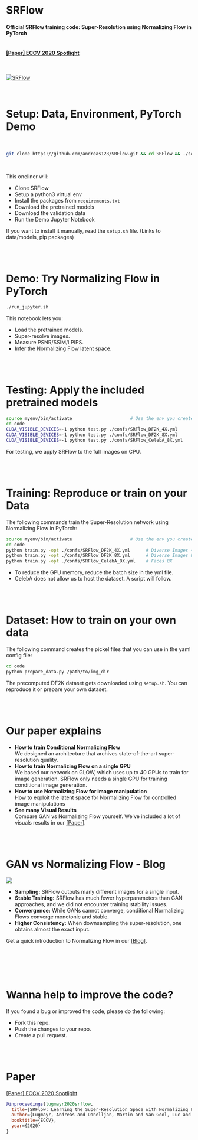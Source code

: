 # SRFlow
#### Official SRFlow training code: Super-Resolution using Normalizing Flow in PyTorch <br><br>
#### [[Paper] ECCV 2020 Spotlight](https://bit.ly/2DkwQcg)

<br>

[![SRFlow](https://user-images.githubusercontent.com/11280511/98149322-7ed5c580-1ecd-11eb-8279-f02de9f0df12.gif)](https://bit.ly/3jWFRcr)
<br>
<br>
<br>

# Setup: Data, Environment, PyTorch Demo

<br>

```bash
git clone https://github.com/andreas128/SRFlow.git && cd SRFlow && ./setup.sh
```

<br>

This oneliner will:
- Clone SRFlow
- Setup a python3 virtual env
- Install the packages from `requirements.txt`
- Download the pretrained models
- Download the validation data
- Run the Demo Jupyter Notebook

If you want to install it manually, read the `setup.sh` file. (Links to data/models, pip packages)

<br><br>

# Demo: Try Normalizing Flow in PyTorch

```bash
./run_jupyter.sh
```

This notebook lets you:
- Load the pretrained models.
- Super-resolve images.
- Measure PSNR/SSIM/LPIPS.
- Infer the Normalizing Flow latent space.

<br><br>

# Testing: Apply the included pretrained models

```bash
source myenv/bin/activate                      # Use the env you created using setup.sh
cd code
CUDA_VISIBLE_DEVICES=-1 python test.py ./confs/SRFlow_DF2K_4X.yml      # Diverse Images 4X (Dataset Included)
CUDA_VISIBLE_DEVICES=-1 python test.py ./confs/SRFlow_DF2K_8X.yml      # Diverse Images 8X (Dataset Included)
CUDA_VISIBLE_DEVICES=-1 python test.py ./confs/SRFlow_CelebA_8X.yml    # Faces 8X
```
For testing, we apply SRFlow to the full images on CPU.

<br><br>

# Training: Reproduce or train on your Data

The following commands train the Super-Resolution network using Normalizing Flow in PyTorch:

```bash
source myenv/bin/activate                      # Use the env you created using setup.sh
cd code
python train.py -opt ./confs/SRFlow_DF2K_4X.yml      # Diverse Images 4X (Dataset Included)
python train.py -opt ./confs/SRFlow_DF2K_8X.yml      # Diverse Images 8X (Dataset Included)
python train.py -opt ./confs/SRFlow_CelebA_8X.yml    # Faces 8X
```

- To reduce the GPU memory, reduce the batch size in the yml file.
- CelebA does not allow us to host the dataset. A script will follow.

<br><br>

# Dataset: How to train on your own data

The following command creates the pickel files that you can use in the yaml config file:

```bash
cd code
python prepare_data.py /path/to/img_dir
```

The precomputed DF2K dataset gets downloaded using `setup.sh`. You can reproduce it or prepare your own dataset.

<br><br>

# Our paper explains

- **How to train Conditional Normalizing Flow** <br>
  We designed an architecture that archives state-of-the-art super-resolution quality.
- **How to train Normalizing Flow on a single GPU**  <br>
  We based our network on GLOW, which uses up to 40 GPUs to train for image generation. SRFlow only needs a single GPU for training conditional image generation.
- **How to use Normalizing Flow for image manipulation**  <br>
  How to exploit the latent space for Normalizing Flow for controlled image manipulations
- **See many Visual Results**  <br>
  Compare GAN vs Normalizing Flow yourself. We've included a lot of visuals results in our [[Paper]](https://bit.ly/2D9cN0L).

<br><br>

# GAN vs Normalizing Flow - Blog

[![](https://user-images.githubusercontent.com/11280511/98148862-56e66200-1ecd-11eb-817e-87e99dcab6ca.gif)](https://bit.ly/2EdJzhy)

- **Sampling:** SRFlow outputs many different images for a single input.
- **Stable Training:** SRFlow has much fewer hyperparameters than GAN approaches, and we did not encounter training stability issues.
- **Convergence:** While GANs cannot converge, conditional Normalizing Flows converge monotonic and stable.
- **Higher Consistency:** When downsampling the super-resolution, one obtains almost the exact input.

Get a quick introduction to Normalizing Flow in our [[Blog]](https://bit.ly/320bAkH).
<br><br><br>

<br><br>

# Wanna help to improve the code?

If you found a bug or improved the code, please do the following:

- Fork this repo.
- Push the changes to your repo.
- Create a pull request.

<br><br>

# Paper
[[Paper] ECCV 2020 Spotlight](https://bit.ly/2XcmSks)

```bibtex
@inproceedings{lugmayr2020srflow,
  title={SRFlow: Learning the Super-Resolution Space with Normalizing Flow},
  author={Lugmayr, Andreas and Danelljan, Martin and Van Gool, Luc and Timofte, Radu},
  booktitle={ECCV},
  year={2020}
}
```
<br><br>
